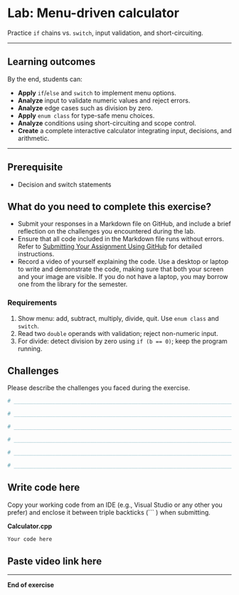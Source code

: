 # Lab: Menu-driven calculator 

Practice `if` chains vs. `switch`, input validation, and short-circuiting.

------

## Learning outcomes

By the end, students can:

- **Apply** `if`/`else` and `switch` to implement menu options.
- **Analyze** input to validate numeric values and reject errors.
- **Analyze** edge cases such as division by zero.
- **Apply** `enum class` for type-safe menu choices.
- **Analyze** conditions using short-circuiting and scope control.
- **Create** a complete interactive calculator integrating input, decisions, and arithmetic.

------

## Prerequisite

- Decision and switch statements

## What do you need to complete this exercise?

- Submit your responses in a Markdown file on GitHub, and include a brief reflection on the challenges you encountered during the lab.
- Ensure that all code included in the Markdown file runs without errors. Refer to [Submitting Your Assignment Using GitHub](https://sdccd-edu.zoom.us/rec/share/F4rK6ZABMXlRn4aGlZ9P005e-iRKwq8rr9KuawDoJ77TdkybKU2tpf4l4QSe113g.ut4jpVaqaPY0oI7b?startTime=1725121532000) for detailed instructions.
- Record a video of yourself explaining the code. Use a desktop or laptop to write and demonstrate the code, making sure that both your screen and your image are visible. If you do not have a laptop, you may borrow one from the library for the semester.

### Requirements

1. Show menu: add, subtract, multiply, divide, quit. Use `enum class` and `switch`.
2. Read two `double` operands with validation; reject non-numeric input.
3. For divide: detect division by zero using `if (b == 0)`; keep the program running.

## Challenges

Please describe the challenges you faced during the exercise.

```python
# _________________________________________________________________________________________________

# _________________________________________________________________________________________________

# _________________________________________________________________________________________________

# _________________________________________________________________________________________________

# _________________________________________________________________________________________________

# _________________________________________________________________________________________________

```

## Write code here

Copy your working code from an IDE (e.g., Visual Studio or any other you prefer) and enclose it between triple backticks (``` ) when submitting.

**Calculator.cpp**

```cpp
Your code here
```

## Paste video link here


--------------------------



**End of exercise**
